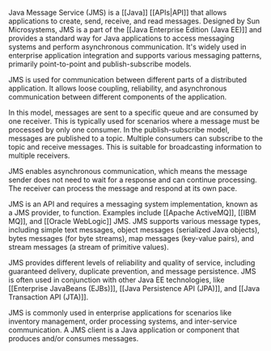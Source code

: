 Java Message Service (JMS) is a [[Java]] [[APIs|API]] that allows applications to create, send, receive, and read messages. Designed by Sun Microsystems, JMS is a part of the [[Java Enterprise Edition (Java EE)]] and provides a standard way for Java applications to access messaging systems and perform asynchronous communication. It's widely used in enterprise application integration and supports various messaging patterns, primarily point-to-point and publish-subscribe models.

JMS is used for communication between different parts of a distributed application. It allows loose coupling, reliability, and asynchronous communication between different components of the application.

In this model, messages are sent to a specific queue and are consumed by one receiver. This is typically used for scenarios where a message must be processed by only one consumer. In the publish-subscribe model, messages are published to a topic. Multiple consumers can subscribe to the topic and receive messages. This is suitable for broadcasting information to multiple receivers.

JMS enables asynchronous communication, which means the message sender does not need to wait for a response and can continue processing. The receiver can process the message and respond at its own pace.

JMS is an API and requires a messaging system implementation, known as a JMS provider, to function. Examples include [[Apache ActiveMQ]], [[IBM MQ]], and [[Oracle WebLogic]] JMS. JMS supports various message types, including simple text messages, object messages (serialized Java objects), bytes messages (for byte streams), map messages (key-value pairs), and stream messages (a stream of primitive values).

JMS provides different levels of reliability and quality of service, including guaranteed delivery, duplicate prevention, and message persistence. JMS is often used in conjunction with other Java EE technologies, like [[Enterprise JavaBeans (EJBs)]], [[Java Persistence API (JPA)]], and [[Java Transaction API (JTA)]].

JMS is commonly used in enterprise applications for scenarios like inventory management, order processing systems, and inter-service communication. A JMS client is a Java application or component that produces and/or consumes messages.